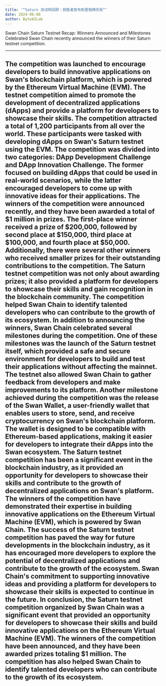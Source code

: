 ```yaml
---
title: '“Saturn 测试网回顾：获胜者宣布和里程碑庆祝”'
date: 2024-06-08
author: ByteAILab
---
```


Swan Chain Saturn Testnet Recap: Winners Announced and Milestones Celebrated
Swan Chain recently announced the winners of their Saturn testnet competition. 

---
The competition was launched to encourage developers to build innovative applications on Swan's blockchain platform, which is powered by the Ethereum Virtual Machine (EVM). The testnet competition aimed to promote the development of decentralized applications (dApps) and provide a platform for developers to showcase their skills.
The competition attracted a total of 1,200 participants from all over the world. These participants were tasked with developing dApps on Swan's Saturn testnet using the EVM. The competition was divided into two categories: DApp Development Challenge and DApp Innovation Challenge. The former focused on building dApps that could be used in real-world scenarios, while the latter encouraged developers to come up with innovative ideas for their applications.
The winners of the competition were announced recently, and they have been awarded a total of $1 million in prizes. The first-place winner received a prize of $200,000, followed by second place at $150,000, third place at $100,000, and fourth place at $50,000. Additionally, there were several other winners who received smaller prizes for their outstanding contributions to the competition.
The Saturn testnet competition was not only about awarding prizes; it also provided a platform for developers to showcase their skills and gain recognition in the blockchain community. The competition helped Swan Chain to identify talented developers who can contribute to the growth of its ecosystem.
In addition to announcing the winners, Swan Chain celebrated several milestones during the competition. One of these milestones was the launch of the Saturn testnet itself, which provided a safe and secure environment for developers to build and test their applications without affecting the mainnet. The testnet also allowed Swan Chain to gather feedback from developers and make improvements to its platform.
Another milestone achieved during the competition was the release of the Swan Wallet, a user-friendly wallet that enables users to store, send, and receive cryptocurrency on Swan's blockchain platform. The wallet is designed to be compatible with Ethereum-based applications, making it easier for developers to integrate their dApps into the Swan ecosystem.
The Saturn testnet competition has been a significant event in the blockchain industry, as it provided an opportunity for developers to showcase their skills and contribute to the growth of decentralized applications on Swan's platform. The winners of the competition have demonstrated their expertise in building innovative applications on the Ethereum Virtual Machine (EVM), which is powered by Swan Chain.
The success of the Saturn testnet competition has paved the way for future developments in the blockchain industry, as it has encouraged more developers to explore the potential of decentralized applications and contribute to the growth of the ecosystem. Swan Chain's commitment to supporting innovative ideas and providing a platform for developers to showcase their skills is expected to continue in the future.
In conclusion, the Saturn testnet competition organized by Swan Chain was a significant event that provided an opportunity for developers to showcase their skills and build innovative applications on the Ethereum Virtual Machine (EVM). The winners of the competition have been announced, and they have been awarded prizes totaling $1 million. The competition has also helped Swan Chain to identify talented developers who can contribute to the growth of its ecosystem.
---

